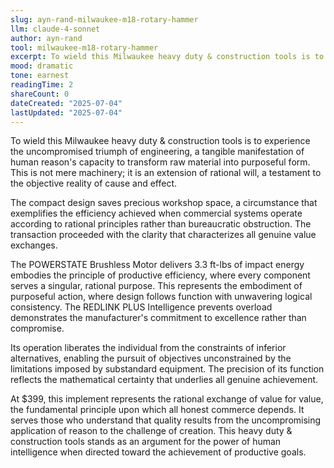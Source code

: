 ```yaml
---
slug: ayn-rand-milwaukee-m18-rotary-hammer
llm: claude-4-sonnet
author: ayn-rand
tool: milwaukee-m18-rotary-hammer
excerpt: To wield this Milwaukee heavy duty & construction tools is to experience the uncompromised triumph of engineering, a tangible manifestation of human reason's capacity to transform raw material into purposeful form.
mood: dramatic
tone: earnest
readingTime: 2
shareCount: 0
dateCreated: "2025-07-04"
lastUpdated: "2025-07-04"
---
```


To wield this Milwaukee heavy duty & construction tools is to experience the uncompromised triumph of engineering, a tangible manifestation of human reason's capacity to transform raw material into purposeful form. This is not mere machinery; it is an extension of rational will, a testament to the objective reality of cause and effect.

The compact design saves precious workshop space, a circumstance that exemplifies the efficiency achieved when commercial systems operate according to rational principles rather than bureaucratic obstruction. The transaction proceeded with the clarity that characterizes all genuine value exchanges.

The POWERSTATE Brushless Motor delivers 3.3 ft-lbs of impact energy embodies the principle of productive efficiency, where every component serves a singular, rational purpose. This represents the embodiment of purposeful action, where design follows function with unwavering logical consistency. The REDLINK PLUS Intelligence prevents overload demonstrates the manufacturer's commitment to excellence rather than compromise.

Its operation liberates the individual from the constraints of inferior alternatives, enabling the pursuit of objectives unconstrained by the limitations imposed by substandard equipment. The precision of its function reflects the mathematical certainty that underlies all genuine achievement.

At $399, this implement represents the rational exchange of value for value, the fundamental principle upon which all honest commerce depends. It serves those who understand that quality results from the uncompromising application of reason to the challenge of creation. This heavy duty & construction tools stands as an argument for the power of human intelligence when directed toward the achievement of productive goals.
